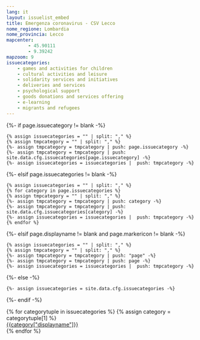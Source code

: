 ```yaml
---
lang: it
layout: issuelist_embed
title: Emergenza coronavirus - CSV Lecco
nome_regione: Lombardia
nome_provincia: Lecco
mapcenter:
        - 45.90111
        - 9.39242
mapzoom: 9
issuecategories: 
    - games and activities for children
    - cultural activities and leisure
    - solidarity services and initiatives
    - deliveries and services
    - psychological support
    - goods donations and services offering
    - e-learning
    - migrants and refugees
---
```


{%- if page.issuecategory != blank -%}

    {% assign issuecategories = "" | split: "," %}
    {% assign tmpcategory = "" | split: "," %}
    {%- assign tmpcategory = tmpcategory | push: page.issuecategory -%}
    {%- assign tmpcategory = tmpcategory | push: site.data.cfg.issuecategories[page.issuecategory] -%}
    {%- assign issuecategories = issuecategories |  push: tmpcategory -%}

{%- elsif page.issuecategories != blank -%}

    {% assign issuecategories = "" | split: "," %}
    {% for category in page.issuecategories %}
    {% assign tmpcategory = "" | split: "," %}
    {%- assign tmpcategory = tmpcategory | push: category -%}
    {%- assign tmpcategory = tmpcategory | push: site.data.cfg.issuecategories[category] -%}
    {%- assign issuecategories = issuecategories |  push: tmpcategory -%}
    {% endfor %}

{%- elsif page.displayname != blank and page.markericon != blank -%}

    {% assign issuecategories = "" | split: "," %}
    {% assign tmpcategory = "" | split: "," %}
    {%- assign tmpcategory = tmpcategory | push: "page" -%}
    {%- assign tmpcategory = tmpcategory | push: page -%}
    {%- assign issuecategories = issuecategories |  push: tmpcategory -%}

{%- else -%}

    {%- assign issuecategories = site.data.cfg.issuecategories -%}

{%- endif -%}

<div class="row mx-auto">
{% for categorytuple in issuecategories %}
{% assign category = categorytuple[1] %}
  <div class="col-12 col-sm-6 mb-15">
	  <a href="#{{category["permalink"]}}" class="btn btn-primary btn-block text-left h-100" title="Vedi tutte le segnalazioni della categoria {{category['displayname']}}">
              <span class="fa-stack text-left" aria-label="logo del marker della segnalazione" role="img">
                <i class="fa fa-circle fa-stack-2x" aria-hidden="true" style="color:{{category['markercolor']}};"></i>
                <i class="fa fa-{{category['markericon']}} fa-stack-1x fa-inverse" aria-hidden="true"></i>
              </span>
<span class="text-center">{{category["displayname"]}}</span></a>
	</div>
{% endfor %}
</div>
